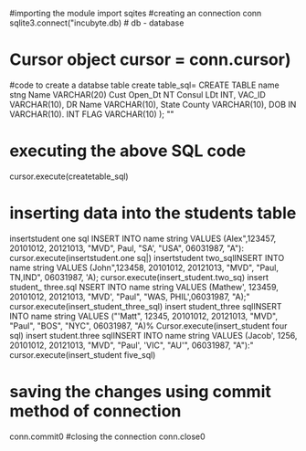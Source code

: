 
#importing the module 
import sqites 
#creating an connection 
conn sqlite3.connect("incubyte.db) # db - database 
# Cursor object cursor = conn.cursor) 
#code to create a databse table 
create table_sql= 
CREATE TABLE name stng 
Name VARCHAR(20) 
Cust 
Open_Dt NT 
Consul LDt INT, 
VAC_ID VARCHAR(10), 
DR Name VARCHAR(10), State 
County VARCHAR(10), 
DOB 
IN 
VARCHAR(10). 
INT 
FLAG VARCHAR(10) 
);
""
# executing the above SQL code 
cursor.execute(createtable_sql) 
# inserting data into the students table 
insertstudent one sql INSERT INTO name string VALUES (Alex",123457, 20101012, 
20121013, "MVD", Paul, "SA', "USA", 06031987, "A"): cursor.execute(insertstudent.one sq|) 
insertstudent two_sqlINSERT INTO name string VALUES (John",123458, 20101012,
20121013, "MVD", "Paul, TN,IND", 06031987, 'A); 
cursor.execute(insert_student.two_sq) 
insert student_ three.sql NSERT INTO name string VALUES (Mathew', 123459, 20101012, 
20121013, "MVD', "Paul", "WAS, PHIL',06031987, "A);" 
cursor.execute(insert_student_three_sql) 
insert student_three sqlINSERT INTO name string VALUES ("'Matt", 12345, 20101012, 
20121013, "MVD", "Paul", "BOS", "NYC", 06031987, "A)% Cursor.execute(insert_student four sql) 
insert student.three sqlINSERT INTO name string VALUES (Jacob', 1256, 20101012, 
20121013, "MVD", "Paul', 'VIC", "AU'", 06031987, "A"):" 
cursor.execute(insert_student five_sql) 
# saving the changes using commit method of connection 
conn.commit0 
#closing the connection 
conn.close0 
